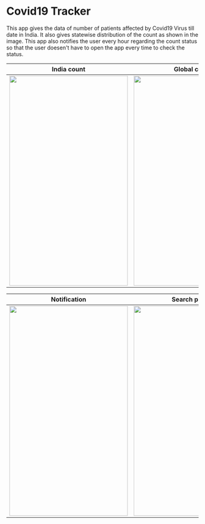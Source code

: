 


# Covid19 Tracker
This app gives the data of number of patients affected by Covid19 Virus till date in India. It also gives statewise distribution of the count as shown in the image. This app also notifies the user every hour regarding the count status so that the user doesen't have to open the app every time to check the status.

| India count | Global count |
|--|--|
| <img src="https://user-images.githubusercontent.com/45118110/80280012-de813600-871e-11ea-9130-7898c799660b.png" width="310" height="550" /> | <img src="https://user-images.githubusercontent.com/45118110/80280012-de813600-871e-11ea-9130-7898c799660b.png" width="310" height="550" /> |

|  Notification|Search places  |
|--|--|
|  <img src="https://user-images.githubusercontent.com/45118110/80280065-3cae1900-871f-11ea-8d36-f3a23d2188bf.png" width="310" height="550" />| <img src="https://user-images.githubusercontent.com/45118110/80280330-083b5c80-8721-11ea-8685-1e9cb912db57.png" width="310" height="550" /> |


